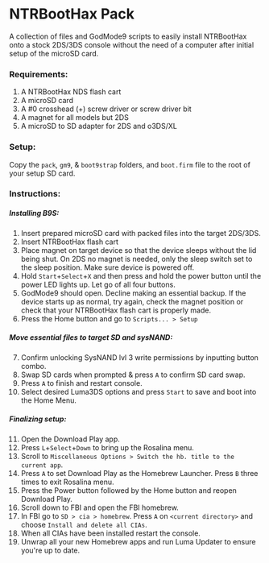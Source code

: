 # NTRBootHax Pack

A collection of files and GodMode9 scripts to easily install NTRBootHax onto a stock 2DS/3DS console without the need of a computer after initial setup of the microSD card.

### Requirements:
1. A NTRBootHax NDS flash cart
2. A microSD card
3. A #0 crosshead (+) screw driver or screw driver bit
4. A magnet for all models but 2DS
5. A microSD to SD adapter for 2DS and o3DS/XL

### Setup:
Copy the `pack`, `gm9`, & `boot9strap` folders, and `boot.firm` file to the root of your setup SD card.

### Instructions:

##### Installing B9S:
1. Insert prepared microSD card with packed files into the target 2DS/3DS.
2. Insert NTRBootHax flash cart
3. Place magnet on target device so that the device sleeps without the lid being shut. On 2DS no magnet is needed, only the sleep switch set to the sleep position. Make sure device is powered off.
4. Hold `Start`+`Select`+`X` and then press and hold the power button until the power LED lights up. Let go of all four buttons.
5. GodMode9 should open. Decline making an essential backup. If the device starts up as normal, try again, check the magnet position or check that your NTRBootHax flash cart is properly made.
6. Press the Home button and go to `Scripts... > Setup`

##### Move essential files to target SD and sysNAND:
7. Confirm unlocking SysNAND lvl 3 write permissions by inputting button combo.
8. Swap SD cards when prompted & press `A` to confirm SD card swap.
9. Press `A` to finish and restart console.
10. Select desired Luma3DS options and press `Start` to save and boot into the Home Menu.

##### Finalizing setup:
11. Open the Download Play app.
12. Press `L`+`Select`+`Down` to bring up the Rosalina menu.
13. Scroll to `Miscellaneous Options > Switch the hb. title to the current app`.
14. Press `A` to set Download Play as the Homebrew Launcher. Press `B` three times to exit Rosalina menu.
15. Press the Power button followed by the Home button and reopen Download Play.
16. Scroll down to FBI and open the FBI homebrew.
17. In FBI go to `SD > cia > homebrew`. Press `A` on `<current directory>` and choose `Install and delete all CIAs`.
18. When all CIAs have been installed restart the console.
19. Unwrap all your new Homebrew apps and run Luma Updater to ensure you're up to date.
